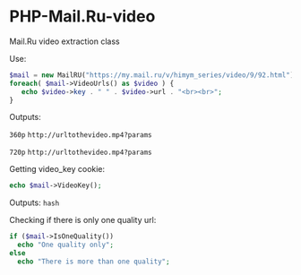 # PHP-Mail.Ru-video
Mail.Ru video extraction class

Use:
```php
$mail = new MailRU("https://my.mail.ru/v/himym_series/video/9/92.html");
foreach( $mail->VideoUrls() as $video ) {
   echo $video->key . " " . $video->url . "<br><br>";
}
```
Outputs:

`360p`
`http://urltothevideo.mp4?params`

`720p`
`http://urltothevideo.mp4?params`

Getting video_key cookie:

```php
echo $mail->VideoKey();
```
Outputs: 
`hash`

Checking if there is only one quality url:

```php
if ($mail->IsOneQuality())
  echo "One quality only";
else
  echo "There is more than one quality";
```
